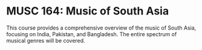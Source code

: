 # MUSC 164: Music of South Asia

This course provides a comprehensive overview of the music of South Asia, focusing on India, Pakistan, and Bangladesh. The entire spectrum of musical genres will be covered.
